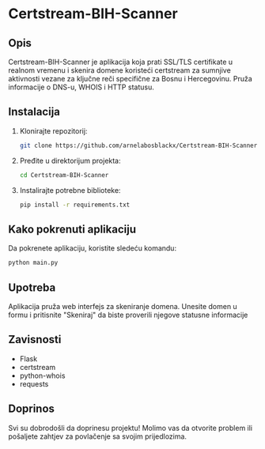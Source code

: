 # Certstream-BIH-Scanner

## Opis
Certstream-BIH-Scanner je aplikacija koja prati SSL/TLS certifikate u realnom vremenu i skenira domene koristeći certstream za sumnjive aktivnosti vezane za ključne reči specifične za Bosnu i Hercegovinu. Pruža informacije o DNS-u, WHOIS i HTTP statusu.


## Instalacija
1. Klonirajte repozitorij:
   ```bash
   git clone https://github.com/arnelabosblackx/Certstream-BIH-Scanner.git

2. Pređite u direktorijum projekta:
   ```bash
   cd Certstream-BIH-Scanner
3. Instalirajte potrebne biblioteke:
   ```bash
   pip install -r requirements.txt
   
## Kako pokrenuti aplikaciju
Da pokrenete aplikaciju, koristite sledeću komandu:
```bash
python main.py

```
## Upotreba
Aplikacija pruža web interfejs za skeniranje domena. Unesite domen u formu i pritisnite "Skeniraj" da biste proverili njegove statusne informacije

## Zavisnosti
- Flask
- certstream
- python-whois
- requests


## Doprinos
Svi su dobrodošli da doprinesu projektu! Molimo vas da otvorite problem ili pošaljete zahtjev za povlačenje sa svojim prijedlozima.




